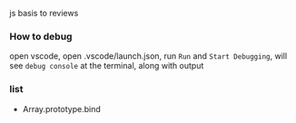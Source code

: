 js basis to reviews


### **How to debug**
open vscode, open .vscode/launch.json, run `Run` and `Start Debugging`, will see `debug console` at the terminal, along with output


### **list**
- Array.prototype.bind
